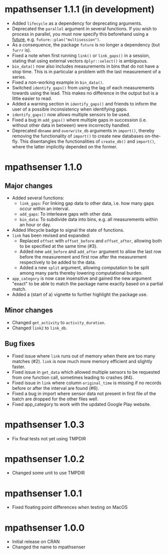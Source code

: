# mpathsenser 1.1.1 (in development)
* Added `lifecycle` as a dependency for deprecating arguments.
* Deprecated the `parallel` argument in several functions. If you wish to process in parallel, you
must now specify this beforehand using a [future](https://rdrr.io/cran/future/), e.g.
`future::plan("multisession")`.
* As a consequence, the package `future` is no longer a dependency (but `furrr` is).
* Fixed a note when first running `link()` or `link_gaps()` in a session, stating that using 
external vectors `dplyr::select()` is ambiguous.
* `bin_data()` now also includes measurements in bins that do not have a stop time. This is in 
particular a problem with the last measurement of a series.
* Fixed a non-working example in `bin_data()`.
* Switched `identify_gaps()` from using the lag of each measurements towards using the lead. This
makes no difference in the output but is a little easier to read.
* Added a warning section in `identify_gaps()` and friends to inform the user of a possible 
inconsistency when identifying gaps. 
* `identify_gaps()` now allows multiple sensors to be used.
* Fixed a bug in `add_gaps()` where multiple gaps in succession (i.e. without other data in between)
were incorrectly handled.
* Deprecated `dbname` and `overwrite_db` arguments in `import()`, thereby removing the functionality
of `import()` to create new databases on-the-fly. This disentangles the functionalities of 
`create_db()` and `import()`, where the latter implicitly depended on the former.

# mpathsenser 1.1.0
## Major changes
* Added several functions:
  - `link_gaps`: For linking gap data to other data, i.e. how many gaps occur within an interval.
  - `add_gaps`: To interleave gaps with other data.
  - `bin_data`: To subdivide data into bins, e.g. all measurements within an hour or day.
* Added lifecycle badge to signal the state of functions.
* `link` has been revised and expanded:
  - Replaced `offset` with `offset_before` and `offset_after`, allowing both to be specified at the 
  same time (#3).
  - Added new `add_before` and `add_after` argument to allow the last row before the measurement 
  and first row after the measurement respectively to be added to the data.
  - Added a new `split` argument, allowing computation to be split among many parts thereby
  lowering computational burden.
* `app_category` is now case insensitive and gained the new argument "exact" to be able to match the
package name exactly based on a partial match.
* Added a (start of a) vignette to further highlight the package use.

## Minor changes
* Changed `get_activity` to `activity_duration`.
* Changed `link2` to `link_db`.

## Bug fixes
* Fixed issue where `link` runs out of memory when there are too many matches (#2). `link` is now 
much more memory efficient and slightly faster.
* Fixed issue in `get_data` which allowed multiple sensors to be requested from one function call, 
sometimes leading to crashes (#4).
* Fixed issue in `link` where column `original_time` is missing if no records before or after the 
interval are found (#6).
* Fixed a bug in import where sensor data not present in first file of the batch are dropped for the
other files well.
* Fixed app_category to work with the updated Google Play website.

# mpathsenser 1.0.3
* Fix final tests not yet using TMPDIR

# mpathsenser 1.0.2
* Changed some unit to use TMPDIR

# mpathsenser 1.0.1
* Fixed floating point differences when testing on MacOS

# mpathsenser 1.0.0
* Initial release on CRAN
* Changed the name to mpathsenser
